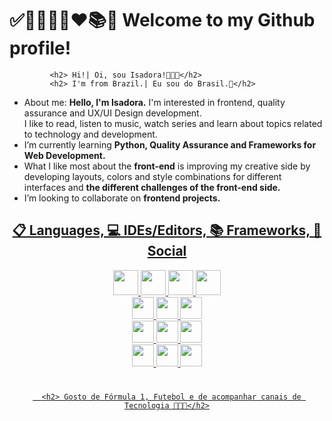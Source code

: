 <h1> ✅💭📝👩‍💻❤📚💫 Welcome to my Github profile! </h1>

                                                   
                                                   
             <h2> Hi!| Oi, sou Isadora!👩🏽‍💻</h2>
             <h2> I'm from Brazil.| Eu sou do Brasil.💛</h2>

-  About me: 
         <strong>Hello, I'm Isadora.</strong> I'm interested in frontend, quality assurance and UX/UI Design development. <br>
         I like to read, listen to music, watch series and learn about topics related to technology and development.
  -   I’m currently learning <strong> Python, Quality Assurance and Frameworks for Web Development.</strong>
   -   What I like most about the <strong>front-end</strong> is improving my creative side by developing layouts, colors and style combinations for different interfaces and <strong>the different challenges of the front-end side.</strong>
  -  I’m looking to collaborate on <strong>frontend projects.</strong>

<div align="center">
  <a href="https://https://github.com/irsdora">     
                                                     <h2> 📋 Languages, 💻 IDEs/Editors, 📚 Frameworks, 💬 Social </h2>

<img height="40em" src="https://img.shields.io/badge/python-3670A0?style=for-the-badge&logo=python&logoColor=white"/>
<img height="40em" src="https://img.shields.io/badge/HTML5-E34F26?style=for-the-badge&logo=html5&logoColor=white"/>
<img height="40em" src="https://img.shields.io/badge/CSS3-1572B6?style=for-the-badge&logo=css3&logoColor=white"/>
<img height="40em" src="https://img.shields.io/badge/Java-ED8B00?style=for-the-badge&logo=java&logoColor=white"/>
</div>
      
<div align="center">
<img height="35em" src="https://img.shields.io/badge/Visual_Studio_Code-0078D4?style=for-the-badge&logo=visual%20studio%20code&logoColor=white"/>
<img height="35em" src="https://img.shields.io/badge/IntelliJIDEA-000000.svg?style=for-the-badge&logo=intellij-idea&logoColor=white"/>
<img height="35em" src="https://img.shields.io/badge/sublime_text-%23575757.svg?&style=for-the-badge&logo=sublime-text&logoColor=important"/>

 <div align="center">
<img height="35em" src="https://img.shields.io/badge/React-20232A?style=for-the-badge&logo=react&logoColor=61DAFB"/>
<img height="35em" src="https://img.shields.io/badge/Bootstrap-563D7C?style=for-the-badge&logo=bootstrap&logoColor=white"/>
<img height="35em" src="https://img.shields.io/badge/react_native-%2320232a.svg?style=for-the-badge&logo=react&logoColor=white"/>
<div align="center">
<img height="35em" src="https://img.shields.io/badge/Discord-%235865F2.svg?style=for-the-badge&logo=discord&logoColor=white"/>
<img height="35em" src="https://img.shields.io/badge/Gmail-D14836?style=for-the-badge&logo=gmail&logoColor=white"/>
<img height="35em" src="https://img.shields.io/badge/linkedin-%230077B5.svg?style=for-the-badge&logo=linkedin&logoColor=white"/>

#

      <h2> Gosto de Fórmula 1, Futebol e de acompanhar canais de Tecnologia 👩🏽‍💻</h2>
      
   
